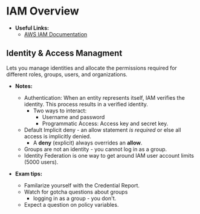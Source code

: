 # IAM Overview

* **Useful Links:**
  * [AWS IAM Documentation](https://docs.aws.amazon.com/iam/)

## Identity & Access Managment

Lets you manage identities and allocate the permissions required for different roles, groups,  users, and organizations.

* **Notes:**
  * Authentication: When an entity represents itself, IAM verifies the identity. This process results in a verified identity.
    * Two ways to interact:
      * Username and password
      * Programmatic Access: Access key and secret key.
  * Default Implicit deny - an allow statement *is required* or else all access is implicitly denied.
    * A **deny** (explicit) always overrides an **allow**.
  * Groups are not an identity - you cannot log in as a group.
  * Identity Federation is one way to get around IAM user account limits (5000 users).

* **Exam tips:**
  * Familarize yourself with the Credential Report.
  * Watch for gotcha questions about groups
    * logging in as a group - you don't.
  * Expect a question on policy variables.
